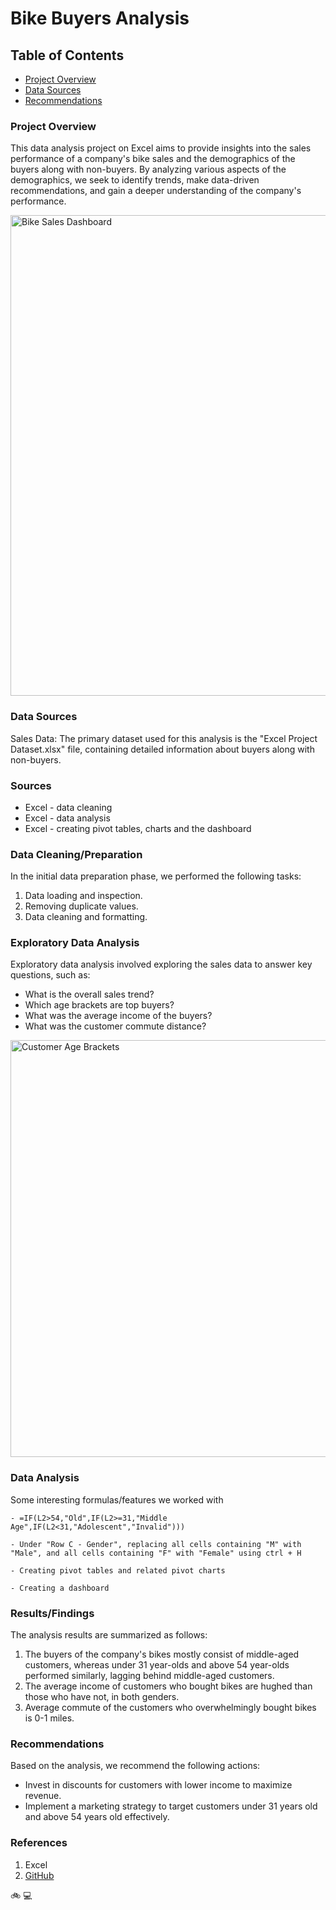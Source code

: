 # Bike Buyers Analysis

## Table of Contents

- [Project Overview](#project-overview)
- [Data Sources](#data-sources)
- [Recommendations](#recommendations)

### Project Overview

This data analysis project on Excel aims to provide insights into the sales performance of a company's bike sales and the demographics of the buyers along with non-buyers. By analyzing various aspects of the demographics, we seek to identify trends, make data-driven recommendations, and gain a deeper understanding of the company's performance.

<img width="769" alt="Bike Sales Dashboard" src="https://github.com/piniertekin/excelproject/assets/155672246/0691bd8d-9ec9-417e-b1fd-4391cebaec2e">

### Data Sources

Sales Data: The primary dataset used for this analysis is the "Excel Project Dataset.xlsx" file, containing detailed information about buyers along with non-buyers.

### Sources

- Excel - data cleaning
- Excel - data analysis
- Excel - creating pivot tables, charts and the dashboard

### Data Cleaning/Preparation

In the initial data preparation phase, we performed the following tasks:

1. Data loading and inspection.
2. Removing duplicate values.
3. Data cleaning and formatting.

### Exploratory Data Analysis

Exploratory data analysis involved exploring the sales data to answer key questions, such as:

- What is the overall sales trend?
- Which age brackets are top buyers?
- What was the average income of the buyers?
- What was the customer commute distance?
  
<img width="667" alt="Customer Age Brackets" src="https://github.com/piniertekin/excelproject/assets/155672246/a3e4b2d4-ca10-49e9-a379-51383ceb2460">

### Data Analysis

Some interesting formulas/features we worked with

```excel
- =IF(L2>54,"Old",IF(L2>=31,"Middle Age",IF(L2<31,"Adolescent","Invalid")))

- Under "Row C - Gender", replacing all cells containing "M" with "Male", and all cells containing "F" with "Female" using ctrl + H

- Creating pivot tables and related pivot charts

- Creating a dashboard
```

### Results/Findings
The analysis results are summarized as follows:

1. The buyers of the company's bikes mostly consist of middle-aged customers, whereas under 31 year-olds and above 54 year-olds performed similarly, lagging behind middle-aged customers.
2. The average income of customers who bought bikes are hughed than those who have not, in both genders.
3. Average commute of the customers who overwhelmingly bought bikes is 0-1 miles.

### Recommendations

Based on the analysis, we recommend the following actions:

- Invest in discounts for customers with lower income to maximize revenue.
- Implement a marketing strategy to target customers under 31 years old and above 54 years old effectively.

### References

1. Excel
2. [GitHub](https://github.com/AlexTheAnalyst/Excel-Tutorial/blob/main/Excel%20Project%20Dataset.xlsx)

🚲 
💻 

